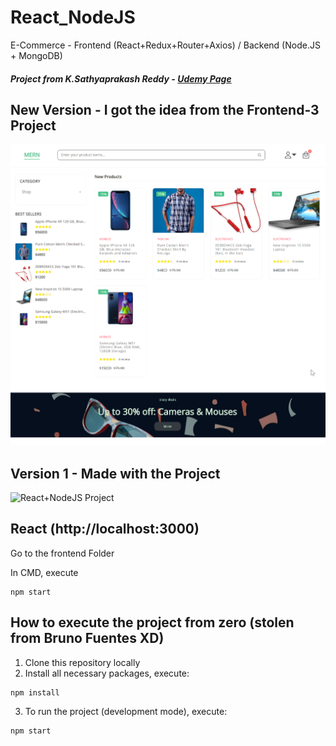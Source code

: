 # React_NodeJS
 
E-Commerce - Frontend (React+Redux+Router+Axios) / Backend (Node.JS + MongoDB)
##### Project from K.Sathyaprakash Reddy - [Udemy Page](https://www.udemy.com/course/mern-stack-ecommerce-app-reactreduxnodeexpressmongo-db/)

## New Version - I got the idea from the Frontend-3 Project 
<img src="https://github.com/NakkaGS/React_NodeJS/blob/main/frontend/public/images/NodeJS_React.png" alt="React+NodeJS Project New Front" width=800px >

## Version 1 - Made with the Project
![React+NodeJS Project](https://i.ibb.co/yXKBYHJ/2022-12-18-20-49-00-React-App.png)

## React (http://localhost:3000)
 
Go to the frontend Folder
 
In CMD, execute

```
npm start
```
 
## How to execute the project from zero (stolen from Bruno Fuentes XD)

1. Clone this repository locally
2. Install all necessary packages, execute:

```
npm install
```

3. To run the project (development mode), execute:

```
npm start

